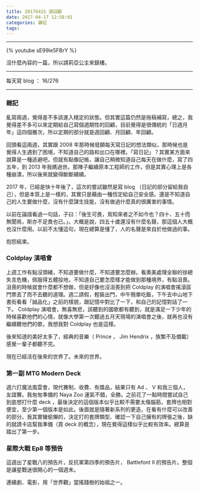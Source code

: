 ```yaml
---
title: 20170415 週回顧
date: 2017-04-17 12:58:01
categories: 雜記
tags:
---
```


---

{% youtube sE99le5FBrY %}

沒什麼內容的一篇，所以請莉亞公主來鎮樓。

---

每天寫 blog ： 16/276

---

### 雜記

亂寫兩週，覺得差不多該進入穩定的狀態。但其實這篇仍然是拖稿補寫，總之，我覺得差不多可以來定期給自己寫個週期性的回顧，目前覺得是很傳統的「日週月年」這四個層次，所以定期的部分就是週回顧、月回顧、年回顧。

<!-- more -->

回頭看這兩週，其實跟 2008 年那時候發願每天寫日記的想法類似，那時候也是覺得人生遇到了困境，不知道自己的路和出口在哪裡。「寫日記」？其實某方面來說算是一種逃避吧，但就有點像記帳，讓自己稍微知道自己每天在做什麼，寫了四五年，到 2013 年我媽過世。那陣子繼續原本工程師的工作，但是其實心理上是各種崩潰，所以後來就變得斷斷續續。

2017 年，已經是快十年後了，這次的嘗試雖然是寫 blog （日記的部分留給我自己），但是本質上是一樣的，其實只是藉由一種恆定給自己安全感。還是不知道自己的人生要做什麼，沒有什麼謀生技能，沒有做過什麼真的很厲害的事情。

以前在論語看過一句話，子曰：「後生可畏，焉知來者之不如今也？四十、五十而無聞焉，斯亦不足畏也已。」。大概是說，四五十歲還沒有什麼名聲，那這個人大概也沒什麼用。以前不太懂這句，現在總算是懂了，人的名聲是來自於他做過的事。

抱怨結束。

### Coldplay 演唱會

上週工作有點沒頭緒，不知道要做什麼，不知道要怎麼辦。看奧美處理全聯的徐總失言危機，佩服得五體投地，不知道自己要怎麼樣才能做到那種境界，有點沮喪。沮喪的時候就會什麼都不想做，但是好像也沒沮喪到把 Coldplay 的演唱會搖滾區門票丟了而不去聽的道理。週二請假，輕裝出門，中午簡單吃飯，下午去中山地下書街看看「誠品化」之前的樣貌，跟記憶中對比了一下，和自己的記憶對話了一下。 Coldplay 演唱會，無喜無悲，該聽到的國歌都有聽到，就是滿足一下少年的時候喜歡他們的心情，就像大學第一次聽過五月天現場的演唱會之後，就再也沒有繼續聽他們的歌，我想我對 Coldplay 也是這樣。

後來知道的美好太多了，經典的音樂（ Prince ， Jim Hendrix ，族繁不及備載）感覺一輩子都聽不完。

現在已經活在後來的世界了。未來的世界。

### 第一副 MTG Modern Deck

週六打魔法風雲會，現代賽制，收費、有獎品，結果只有 Ad 、 V 和我三個人，友誼賽。我匆匆準備的 Naya Zoo 運氣不錯，全勝。之前花了一點時間嘗試自己到底想打什麼 deck ，最後決定的這個版本似乎比較不需要太傷腦筋，套牌也相對便宜，至少第一個版本是如此。後面就是隨著新系列的更迭，在看有什麼可以改善的部分。我其實蠻偷懶的，決定打的套牌類型、確認一下自己擁有的牌張之後，缺的就請卡店幫我準備（買 deck 的概念），現在覺得這樣似乎比較有效率。總算是踏出了第一步。

### 星際大戰 Ep8 等預告

這週出了星戰八的預告片，反抗軍第四季的預告片， Battlefont II 的預告片。整個是讓星戰迷很開心的一個週末。

連續劇、電影，用「世界觀」當搖錢樹的始祖之一。
